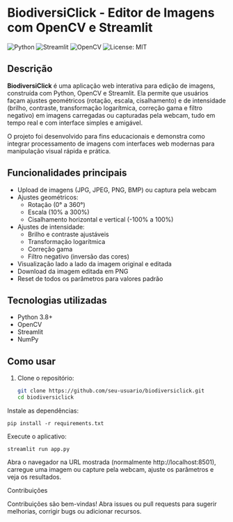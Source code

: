 # BiodiversiClick - Editor de Imagens com OpenCV e Streamlit

![Python](https://img.shields.io/badge/python-3.8%2B-blue)
![Streamlit](https://img.shields.io/badge/streamlit-1.0-orange)
![OpenCV](https://img.shields.io/badge/opencv-4.0-green)
![License: MIT](https://img.shields.io/badge/license-MIT-green)

## Descrição

**BiodiversiClick** é uma aplicação web interativa para edição de imagens, construída com Python, OpenCV e Streamlit. Ela permite que usuários façam ajustes geométricos (rotação, escala, cisalhamento) e de intensidade (brilho, contraste, transformação logarítmica, correção gama e filtro negativo) em imagens carregadas ou capturadas pela webcam, tudo em tempo real e com interface simples e amigável.

O projeto foi desenvolvido para fins educacionais e demonstra como integrar processamento de imagens com interfaces web modernas para manipulação visual rápida e prática.

## Funcionalidades principais

- Upload de imagens (JPG, JPEG, PNG, BMP) ou captura pela webcam
- Ajustes geométricos:
  - Rotação (0° a 360°)
  - Escala (10% a 300%)
  - Cisalhamento horizontal e vertical (-100% a 100%)
- Ajustes de intensidade:
  - Brilho e contraste ajustáveis
  - Transformação logarítmica
  - Correção gama
  - Filtro negativo (inversão das cores)
- Visualização lado a lado da imagem original e editada
- Download da imagem editada em PNG
- Reset de todos os parâmetros para valores padrão

## Tecnologias utilizadas

- Python 3.8+
- OpenCV
- Streamlit
- NumPy

## Como usar

1. Clone o repositório:
   ```bash
   git clone https://github.com/seu-usuario/biodiversiclick.git
   cd biodiversiclick

Instale as dependências:

    pip install -r requirements.txt

Execute o aplicativo:

    streamlit run app.py

Abra o navegador na URL mostrada (normalmente http://localhost:8501), carregue uma imagem ou capture pela webcam, ajuste os parâmetros e veja os resultados.

Contribuições

Contribuições são bem-vindas! Abra issues ou pull requests para sugerir melhorias, corrigir bugs ou adicionar recursos.
